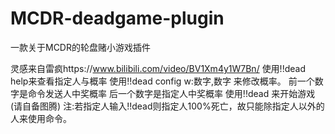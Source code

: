 # MCDR-deadgame-plugin
一款关于MCDR的轮盘赌小游戏插件

灵感来自雷疯https://www.bilibili.com/video/BV1Xm4y1W7Bn/
使用!!dead help来查看指定人与概率
使用!!dead config w:数字,数字  来修改概率。
前一个数字是命令发送人中奖概率
后一个数字是指定人中奖概率
使用!!dead 来开始游戏(请自备图腾)
注:若指定人输入!!dead则指定人100%死亡，故只能除指定人以外的人来使用命令。
